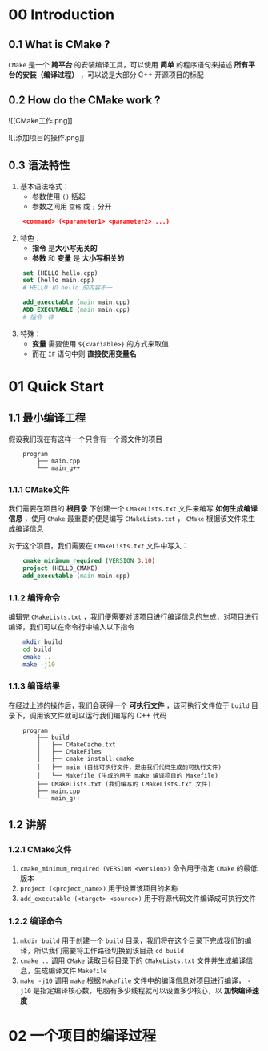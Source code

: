 # 00 Introduction

## 0.1 What is CMake ?

`CMake` 是一个 **跨平台** 的安装编译工具，可以使用 **简单** 的程序语句来描述 **所有平台的安装（编译过程）** ，可以说是大部分 C++ 开源项目的标配

## 0.2 How do the CMake work ?

![[CMake工作.png]]

![[添加项目的操作.png]]

## 0.3 语法特性

1. 基本语法格式：
	- 参数使用 `()` 括起
	- 参数之间用 `空格` 或 `;` 分开

```CMake
	<command> (<parameter1> <parameter2> ...)
```

2. 特色：
	- **指令** 是**大小写无关的** 
	- **参数** 和 **变量** 是 **大小写相关的** 

```CMake
	set (HELLO hello.cpp)
	set (hello main.cpp)
	# HELLO 和 hello 的内容不一

	add_executable (main main.cpp)
	ADD_EXECUTABLE (main main.cpp)
	# 指令一样
```

3. 特殊：
	- **变量** 需要使用 `${<variable>}` 的方式来取值
	- 而在 `IF` 语句中则 **直接使用变量名** 

# 01 Quick Start

## 1.1 最小编译工程

假设我们现在有这样一个只含有一个源文件的项目

```
	program
		├── main.cpp
		└── main_g++
```

### 1.1.1 CMake文件

我们需要在项目的 **根目录** 下创建一个 `CMakeLists.txt` 文件来编写 **如何生成编译信息** ，使用 `CMake` 最重要的便是编写 `CMakeLists.txt` ， `CMake` 根据该文件来生成编译信息

对于这个项目，我们需要在 `CMakeLists.txt` 文件中写入：

```CMake
	cmake_minimum_required (VERSION 3.10)
	project (HELLO_CMAKE)
	add_executable (main main.cpp)
```

### 1.1.2 编译命令

编辑完 `CMakeLists.txt` ，我们便需要对该项目进行编译信息的生成，对项目进行编译，我们可以在命令行中输入以下指令：

```bash
	mkdir build
	cd build
	cmake ..
	make -j10
```

### 1.1.3 编译结果

在经过上述的操作后，我们会获得一个 **可执行文件** ，该可执行文件位于 `build` 目录下，调用该文件就可以运行我们编写的 C++ 代码

```
	program
		├── build
		│   ├── CMakeCache.txt
		│   ├── CMakeFiles
		│   ├── cmake_install.cmake
		│   ├── main (目标可执行文件，是由我们代码生成的可执行文件)
		│   └── Makefile (生成的用于 make 编译项目的 Makefile)
		├── CMakeLists.txt (我们编写的 CMakeLists.txt 文件)
		├── main.cpp
		└── main_g++
```

## 1.2 讲解

### 1.2.1 CMake文件

1. `cmake_minimum_required (VERSION <version>)` 命令用于指定 `CMake` 的最低版本
2. `project (<project_name>)` 用于设置该项目的名称
3. `add_executable (<target> <source>)` 用于将源代码文件编译成可执行文件

### 1.2.2 编译命令

1. `mkdir build` 用于创建一个 `build` 目录，我们将在这个目录下完成我们的编译，所以我们需要将工作路径切换到该目录 `cd build`
2. `cmake ..` 调用 `CMake` 读取目标目录下的 `CMakeLists.txt` 文件并生成编译信息，生成编译文件 `Makefile` 
3. `make -j10` 调用 `make` 根据 `Makefile` 文件中的编译信息对项目进行编译， `-j10` 是指定编译核心数，电脑有多少线程就可以设置多少核心，以 **加快编译速度** 

# 02 一个项目的编译过程